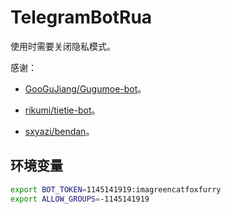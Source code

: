 # TelegramBotRua

使用时需要关闭隐私模式。

感谢：

- [GooGuJiang/Gugumoe-bot](https://github.com/GooGuJiang/Gugumoe-bot)。

- [rikumi/tietie-bot](https://github.com/rikumi/tietie-bot/)。

- [sxyazi/bendan](https://github.com/sxyazi/bendan/)。

## 环境变量

```bash
export BOT_TOKEN=1145141919:imagreencatfoxfurry
export ALLOW_GROUPS=-1145141919
```

